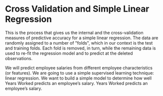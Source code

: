 # Cross Validation and Simple Linear Regression
This is the process that gives us the internal and the cross-validation measures of predictive accuracy for a simple linear regression. The data are randomly assigned to a number of "folds", which in our context is the test and training folds. Each fold is removed, in turn, while the remaining data is used to re-fit the regression model and to predict at the deleted observations.

We will predict employee salaries from different employee characteristics (or features).
We are going to use a simple supervised learning technique: linear regression.
We want to build a simple model to determine how well Years Worked predicts an employee’s salary. Years Worked predicts an employee’s salary.
